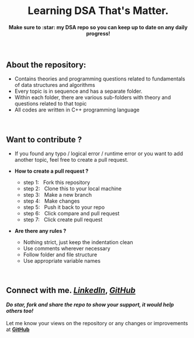 <h1 align="center">
   Learning DSA That's Matter.  
</h1>
<h4 align="center">Make sure to :star: my DSA repo so you can keep up to date on any daily progress!</h4> 
<div align="center"></div>
<br/>

## About the repository:

- Contains theories and programming questions related to fundamentals of data structures and algorithms
- Every topic is in sequence and has a separate folder.
- Within each folder, there are various sub-folders with theory and questions related to that topic
- All codes are written in C++ programming language

<br/>

## Want to contribute ?

- If you found any typo / logical error / runtime error or you want to add another topic, feel free to create a pull request.

- **How to create a pull request ?**

  - step 1: &nbsp; Fork this repository
  - step 2: &nbsp; Clone this to your local machine
  - step 3: &nbsp; Make a new branch
  - step 4: &nbsp; Make changes
  - step 5: &nbsp; Push it back to your repo
  - step 6: &nbsp; Click compare and pull request
  - step 7: &nbsp; Click create pull request

- **Are there any rules ?**

  - Nothing strict, just keep the indentation clean
  - Use comments wherever necessary
  - Follow folder and file structure
  - Use appropriate variable names

<br/>

## Connect with me. ***[LinkedIn](https://www.linkedin.com/in/khush-chaurasia/)***, ***[GitHub](https://github.com/Khush0031)***

***Do star, fork and share the repo to show your support, it would help others too!***   <br>
 <br>
 Let me know your views on the repository or any changes or improvements at **[GitHub](https://github.com/Khush0031)**
 

